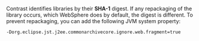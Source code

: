 <!--
title: "Open Source Libraries in an Application Show Up as Unknown"
description: "Open source libraries showing up as unknown"
tags: "troubleshoot setup FAQ Websphere libraries"
-->

Contrast identifies libraries by their **SHA-1** digest. If any repackaging of the library occurs, which WebSphere does by default, the digest is different. To prevent repackaging, you can add the following JVM system property:

```-Dorg.eclipse.jst.j2ee.commonarchivecore.ignore.web.fragment=true```
